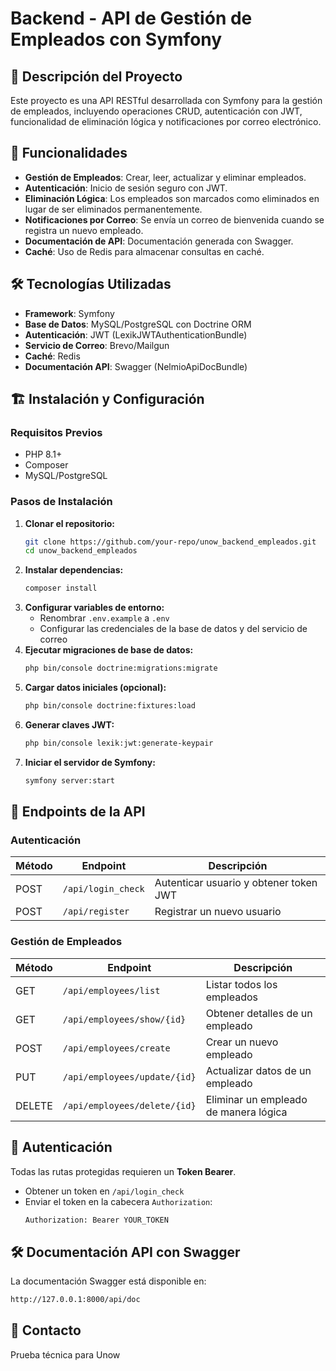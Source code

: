 # Backend - API de Gestión de Empleados con Symfony

## 📌 Descripción del Proyecto
Este proyecto es una API RESTful desarrollada con Symfony para la gestión de empleados, incluyendo operaciones CRUD, autenticación con JWT, funcionalidad de eliminación lógica y notificaciones por correo electrónico.

## 🚀 Funcionalidades
- **Gestión de Empleados**: Crear, leer, actualizar y eliminar empleados.
- **Autenticación**: Inicio de sesión seguro con JWT.
- **Eliminación Lógica**: Los empleados son marcados como eliminados en lugar de ser eliminados permanentemente.
- **Notificaciones por Correo**: Se envía un correo de bienvenida cuando se registra un nuevo empleado.
- **Documentación de API**: Documentación generada con Swagger.
- **Caché**: Uso de Redis para almacenar consultas en caché.

## 🛠️ Tecnologías Utilizadas
- **Framework**: Symfony
- **Base de Datos**: MySQL/PostgreSQL con Doctrine ORM
- **Autenticación**: JWT (LexikJWTAuthenticationBundle)
- **Servicio de Correo**: Brevo/Mailgun
- **Caché**: Redis
- **Documentación API**: Swagger (NelmioApiDocBundle)

## 🏗️ Instalación y Configuración
### Requisitos Previos
- PHP 8.1+
- Composer
- MySQL/PostgreSQL

### Pasos de Instalación
1. **Clonar el repositorio:**
   ```sh
   git clone https://github.com/your-repo/unow_backend_empleados.git
   cd unow_backend_empleados
   ```
2. **Instalar dependencias:**
   ```sh
   composer install
   ```
3. **Configurar variables de entorno:**
   - Renombrar `.env.example` a `.env`
   - Configurar las credenciales de la base de datos y del servicio de correo
4. **Ejecutar migraciones de base de datos:**
   ```sh
   php bin/console doctrine:migrations:migrate
   ```
5. **Cargar datos iniciales (opcional):**
   ```sh
   php bin/console doctrine:fixtures:load
   ```
6. **Generar claves JWT:**
   ```sh
   php bin/console lexik:jwt:generate-keypair
   ```
7. **Iniciar el servidor de Symfony:**
   ```sh
   symfony server:start
   ```

## 📌 Endpoints de la API
### Autenticación
| Método | Endpoint       | Descripción        |
|--------|---------------|--------------------|
| POST   | `/api/login_check` | Autenticar usuario y obtener token JWT |
| POST   | `/api/register` | Registrar un nuevo usuario |

### Gestión de Empleados
| Método | Endpoint | Descripción |
|--------|----------|-------------|
| GET    | `/api/employees/list` | Listar todos los empleados |
| GET    | `/api/employees/show/{id}` | Obtener detalles de un empleado |
| POST   | `/api/employees/create` | Crear un nuevo empleado |
| PUT    | `/api/employees/update/{id}` | Actualizar datos de un empleado |
| DELETE | `/api/employees/delete/{id}` | Eliminar un empleado de manera lógica |

## 🔑 Autenticación
Todas las rutas protegidas requieren un **Token Bearer**.
- Obtener un token en `/api/login_check`
- Enviar el token en la cabecera `Authorization`:
  ```sh
  Authorization: Bearer YOUR_TOKEN
  ```
  
## 🛠️ Documentación API con Swagger
La documentación Swagger está disponible en:
```sh
http://127.0.0.1:8000/api/doc
```

## 📌 Contacto
Prueba técnica para Unow